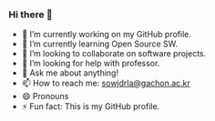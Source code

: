 ### Hi there 👋

<!--
**s0jeong/s0jeong** is a ✨ _special_ ✨ repository because its `README.md` (this file) appears on your GitHub profile.

Here are some ideas to get you started:
-->

- 🔭 I’m currently working on my GitHub profile.
- 🌱 I’m currently learning Open Source SW.
- 👯 I’m looking to collaborate on software projects.
- 🤔 I’m looking for help with professor.
- 💬 Ask me about anything!
- 📫 How to reach me: sowjdrla@gachon.ac.kr
- 😄 Pronouns
- ⚡ Fun fact: This is my GitHub profile.
